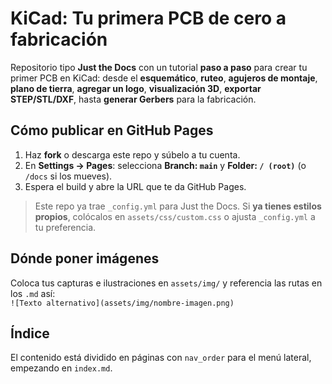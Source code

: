 # KiCad: Tu primera PCB de cero a fabricación

Repositorio tipo **Just the Docs** con un tutorial **paso a paso** para crear tu primer PCB en KiCad: desde el **esquemático**, **ruteo**, **agujeros de montaje**, **plano de tierra**, **agregar un logo**, **visualización 3D**, **exportar STEP/STL/DXF**, hasta **generar Gerbers** para la fabricación.

## Cómo publicar en GitHub Pages
1. Haz **fork** o descarga este repo y súbelo a tu cuenta.
2. En **Settings → Pages**: selecciona **Branch: `main`** y **Folder: `/ (root)`** (o `/docs` si los mueves).
3. Espera el build y abre la URL que te da GitHub Pages.

> Este repo ya trae `_config.yml` para Just the Docs. Si **ya tienes estilos propios**, colócalos en `assets/css/custom.css` o ajusta `_config.yml` a tu preferencia.

## Dónde poner imágenes
Coloca tus capturas e ilustraciones en `assets/img/` y referencia las rutas en los `.md` así:  
`![Texto alternativo](assets/img/nombre-imagen.png)`

## Índice
El contenido está dividido en páginas con `nav_order` para el menú lateral, empezando en `index.md`.
